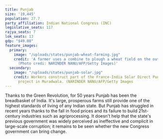 ```yaml
---
title: Punjab
size: '19,445'
population: 27.7
party_affiliation: Indian National Congress (INC)
legislative_seats: 117
rajya_seats: 7
lok_seats: 13
gdp: "$49.08"
feature_images:
  primary:
    image: "/uploads/states/punjab-wheat-farming.jpg"
    credit: 'A farmer uses a combine to plough a wheat field on the outskirts of Amritsar.
      (Photo credi: NARINDER NANU/AFP/Getty Images)'
  secondary:
    image: "/uploads/states/punjab-solar.jpg"
    credit: Workers construct part of the France-India Solar Direct Punjab Solar Park
      project in Muradwala. (NARINDER NANU/AFP/Getty Images
---
```


Thanks to the Green Revolution, for 50 years Punjab has been the breadbasket of India. It's large, prosperous farms still provide one of the highest standards of living of any Indian state. But Punjab has struggled in recent years thanks to the fall in food prices and its failure to build 21st-century industries such as agriprocessing. It doesn't help that the state's previous government was widely perceived as ineffective and complicit in large-scale corruption; it remains to be seen whether the new Congress government can bring change.
